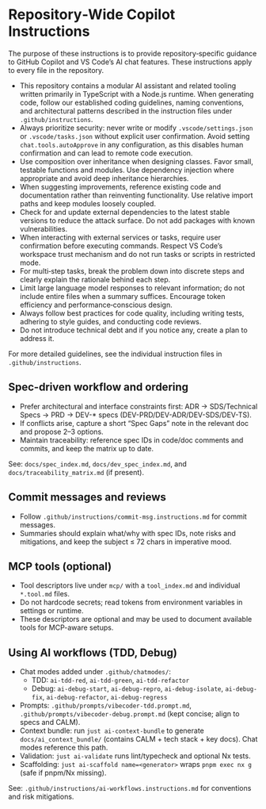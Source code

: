 # Repository‑Wide Copilot Instructions

The purpose of these instructions is to provide repository‑specific guidance to GitHub Copilot and VS Code’s AI chat features. These instructions apply to every file in the repository.

- This repository contains a modular AI assistant and related tooling written primarily in TypeScript with a Node.js runtime. When generating code, follow our established coding guidelines, naming conventions, and architectural patterns described in the instruction files under `.github/instructions`.
- Always prioritize security: never write or modify `.vscode/settings.json` or `.vscode/tasks.json` without explicit user confirmation. Avoid setting `chat.tools.autoApprove` in any configuration, as this disables human confirmation and can lead to remote code execution.
- Use composition over inheritance when designing classes. Favor small, testable functions and modules. Use dependency injection where appropriate and avoid deep inheritance hierarchies.
- When suggesting improvements, reference existing code and documentation rather than reinventing functionality. Use relative import paths and keep modules loosely coupled.
- Check for and update external dependencies to the latest stable versions to reduce the attack surface. Do not add packages with known vulnerabilities.
- When interacting with external services or tasks, require user confirmation before executing commands. Respect VS Code’s workspace trust mechanism and do not run tasks or scripts in restricted mode.
- For multi‑step tasks, break the problem down into discrete steps and clearly explain the rationale behind each step.
- Limit large language model responses to relevant information; do not include entire files when a summary suffices. Encourage token efficiency and performance‑conscious design.
- Always follow best practices for code quality, including writing tests, adhering to style guides, and conducting code reviews.
- Do not introduce technical debt and if you notice any, create a plan to address it.

For more detailed guidelines, see the individual instruction files in `.github/instructions`.

## Spec-driven workflow and ordering
- Prefer architectural and interface constraints first: ADR → SDS/Technical Specs → PRD → DEV-* specs (DEV-PRD/DEV-ADR/DEV-SDS/DEV-TS).
- If conflicts arise, capture a short “Spec Gaps” note in the relevant doc and propose 2–3 options.
- Maintain traceability: reference spec IDs in code/doc comments and commits, and keep the matrix up to date.

See: `docs/spec_index.md`, `docs/dev_spec_index.md`, and `docs/traceability_matrix.md` (if present).

## Commit messages and reviews
- Follow `.github/instructions/commit-msg.instructions.md` for commit messages.
- Summaries should explain what/why with spec IDs, note risks and mitigations, and keep the subject ≤ 72 chars in imperative mood.

## MCP tools (optional)
- Tool descriptors live under `mcp/` with a `tool_index.md` and individual `*.tool.md` files.
- Do not hardcode secrets; read tokens from environment variables in settings or runtime.
- These descriptors are optional and may be used to document available tools for MCP-aware setups.

## Using AI workflows (TDD, Debug)
- Chat modes added under `.github/chatmodes/`:
  - TDD: `ai-tdd-red`, `ai-tdd-green`, `ai-tdd-refactor`
  - Debug: `ai-debug-start`, `ai-debug-repro`, `ai-debug-isolate`, `ai-debug-fix`, `ai-debug-refactor`, `ai-debug-regress`
- Prompts: `.github/prompts/vibecoder-tdd.prompt.md`, `.github/prompts/vibecoder-debug.prompt.md` (kept concise; align to specs and CALM).
- Context bundle: run `just ai-context-bundle` to generate `docs/ai_context_bundle/` (contains CALM + tech stack + key docs). Chat modes reference this path.
- Validation: `just ai-validate` runs lint/typecheck and optional Nx tests.
- Scaffolding: `just ai-scaffold name=<generator>` wraps `pnpm exec nx g` (safe if pnpm/Nx missing).

See: `.github/instructions/ai-workflows.instructions.md` for conventions and risk mitigations.
